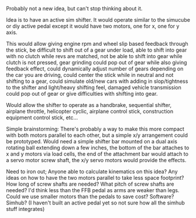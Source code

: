 Probably not a new idea, but can't stop thinking about it.

Idea is to have an active sim shifter. It would operate similar to the simucube or diy active pedal except it would have two motors, one for x, one for y axis.

This would allow giving engine rpm and wheel slip based feedback through the stick, 
be difficult to shift out of a gear under load, 
able to shift into gear with no clutch while revs are matched,
not be able to shift into gear while clutch is not pressed, 
gear grinding could pop out of gear while also giving feedback effect, 
could dynamically adjust number of gears depending on the car you are driving, 
could center the stick while in neutral and not shifting to a gear, could simulate old/new cars with adding in slop/tightness to the shifter and light/heavy shifting feel, 
damaged vehicle transmission could pop out of gear or give difficulties with shifting into gear.

Would allow the shifter to operate as a handbrake, sequential shifter, airplane throttle, helicopter cyclic, airplane control stick, construction equipment control stick, etc...

Simple brainstorming:
There's probably a way to make this more compact with both motors parallel to each other, but a simple x/y arrangement could be prototyped. 
Would need a simple shifter bar mounted on a dual axis rotating ball extending down a few inches, 
the bottom of the bar attaches to x and y motors via load cells, 
the end of the attachment bar would attach to a servo motor screw shaft, 
the x/y servo motors would provide the effects.

Need to iron out;
Anyone able to calculate kinematics on this idea? 
Any ideas on how to have the two motors parallel to take less space footprint?
How long of screw shafts are needed?
What pitch of screw shafts are needed? I'd think less than the FFB pedal as arms are weaker than legs.
Could we use smaller motors than the pedals to save cost?
Software? Simhub? (I haven't built an active pedal yet so not sure how all the simhub stuff integrates)
